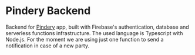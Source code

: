 # Pindery Backend
Backend for [Pindery](https://github.com/AEEooTo/pindery) app, built with Firebase's authentication, database and serverless functions infrastructure. The used language is Typescript with Node.js.
For the moment we are using just one function to send a notification in case of a new party.
